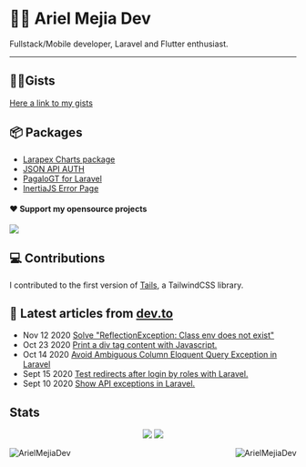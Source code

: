 # 👨‍💻 Ariel Mejia Dev 

Fullstack/Mobile developer, Laravel and Flutter enthusiast.

<hr>

## 🧙‍♂️Gists

[Here a link to my gists](https://gist.github.com/ArielMejiaDev)

## 📦 Packages


* [Larapex Charts package](https://larapex-charts.netlify.app/)
* [JSON API AUTH](https://json-api-auth.netlify.app/)
* [PagaloGT for Laravel](https://packagist.org/packages/arielmejiadev/pagalogt)
* [InertiaJS Error Page](https://packagist.org/packages/arielmejiadev/inertiajs-error-page)

#### ❤️ Support my opensource projects

<a target="_blank" href="https://www.buymeacoffee.com/arielmejiadev">
    <img src="https://img.buymeacoffee.com/button-api/?text=Buy me a coffee&emoji=&slug=arielmejiadev&button_colour=FF5F5F&font_colour=ffffff&font_family=Cookie&outline_colour=000000&coffee_colour=FFDD00">
</a>

## 💻 Contributions

I contributed to the first version of [Tails](https://github.com/thedevdojo/tails), a TailwindCSS library.

## 📝 Latest articles from [dev.to](https://dev.to/arielmejiadev)

* Nov 12 2020 [Solve "ReflectionException: Class env does not exist"](https://dev.to/arielmejiadev/reflectionexception-class-env-does-not-exist-2k0p) 
* Oct 23 2020 [Print a div tag content with Javascript.](https://dev.to/arielmejiadev/print-a-div-tag-content-with-javascript-4a35) 
* Oct 14 2020 [Avoid Ambiguous Column Eloquent Query Exception in Laravel](https://dev.to/arielmejiadev/avoid-ambiguous-column-eloquent-query-exception-in-laravel-dpd) 
* Sept 15 2020 [Test redirects after login by roles with Laravel.](https://dev.to/arielmejiadev/test-redirects-after-login-by-roles-with-laravel-1iai) 
* Sept 10 2020 [Show API exceptions in Laravel.](https://dev.to/arielmejiadev/show-api-exceptions-in-development-31ic) 

## Stats

<p align="center">
<img src="https://visitor-badge.glitch.me/badge?page_id=ArielMejiaDev.ArielMejiaDev" />
<img src="https://img.shields.io/badge/dynamic/json?color=brightgreen&label=followers&query=followers&url=https%3A%2F%2Fapi.github.com%2Fusers%2FArielMejiaDev" />
</p>

<p align="center">
    <img align="left" src="https://github-readme-stats.vercel.app/api?username=ArielMejiaDev&show_icons=true" alt="ArielMejiaDev" />
    <img align="right" src="https://github-readme-stats.vercel.app/api/top-langs/?username=ArielMejiaDev&layout=compact" alt="ArielMejiaDev" />
</p>
